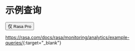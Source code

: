# 示例查询

<button data-md-color-primary="amber">仅 Rasa Pro</button>

<https://rasa.com/docs/rasa/monitoring/analytics/example-queries/>{:target="_blank"}
